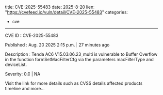  
title: CVE-2025-55483
date: 2025-8-20
lien: "https://cvefeed.io/vuln/detail/CVE-2025-55483"
categories:
  - cve
---

CVE ID : CVE-2025-55483

Published :  Aug. 20
2025
2:15 p.m. | 27 minutes ago

Description : Tenda AC6 V15.03.06.23_multi is vulnerable to Buffer Overflow in the function formSetMacFilterCfg via the parameters macFilterType and deviceList.

Severity: 0.0 | NA

Visit the link for more details
such as CVSS details
affected products
timeline
and more...
